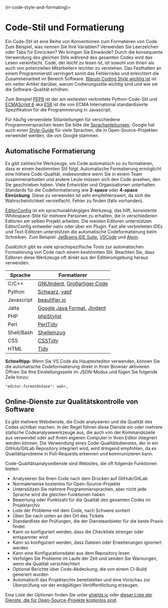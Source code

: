 (rr-code-style-and-formating)=
# Code-Stil und Formatierung

Ein Code-Stil ist eine Reihe von Konventionen zum Formatieren von Code. Zum Beispiel, was nennen Sie Ihre Variablen? Verwenden Sie Leerzeichen oder Tabs für Einrücken? Wo bringen Sie Einwände? Durch die konsequente Verwendung des gleichen Stils während des gesamten Codes wird das Lesen vereinfacht. Code, der leicht zu lesen ist, ist sowohl von Ihnen als auch von potenziellen Mitarbeitern leichter zu verstehen. Das Festhalten an einem Programmierstil verringert somit das Fehlerrisiko und erleichtert die Zusammenarbeit im Bereich Software. [Warum Coding Style wichtig ist](http://coding.smashingmagazine.com/2012/10/25/why-coding-style-matters/) ist ein netter Artikel darüber, warum Codierungsstile wichtig sind und wie sie die Software-Qualität erhöhen.

Zum Beispiel [PEP8](https://www.python.org/dev/peps/pep-0008/) ist der am weitesten verbreitete Python-Code-Stil und [ECMAScript 6](http://es6-features.org/) aka [ES6](http://es6-features.org/) ist die von ECMA International standardisierte Spezifikation für die Programmierung in Javascript.

Für häufig verwendete Stilanleitungen für verschiedene Programmiersprachen lesen Sie bitte die [Sprachanleitungen](https://guide.esciencecenter.nl/best_practices/language_guides/languages_overview.html). Google hat auch einen [Style-Guide](https://code.google.com/p/google-styleguide/) für viele Sprachen, die in Open-Source-Projekten verwendet werden, die von Google stammen.

## Automatische Formatierung

Es gibt zahlreiche Werkzeuge, um Code automatisch so zu formatieren, dass er einem bestimmten Stil folgt. Automatische Formatierung ermöglicht eine höhere Code-Qualität, insbesondere wenn Sie in einem Team zusammenarbeiten und andere Leute müssen sich den Code ansehen, den Sie geschrieben haben. Viele Entwickler und Organisationen unterhalten Standards für die Codeformatierung wie **2-space** oder **4-space Einrückung**. Diese zu verwenden ist sehr empfehlenswert, da sich die Wahrscheinlichkeit vervielfacht, Fehler zu finden (falls vorhanden).

[EditorConfig](https://editorconfig.org) ist ein sprachunabhängiges Werkzeug, das hilft, konsistente Whitespace-Stile für mehrere Personen zu erhalten, die in verschiedenen Editoren am selben Projekt arbeiten. Die meisten Editoren unterstützen EditorConfig entweder nativ oder über ein Plugin. Fast alle verbreiteten IDEs und Text-Editoren unterstützen die automatische Codeformatierung beim Schreiben. Zum Beispiel: [JetBrains IDE Suite](https://www.jetbrains.com/products.html#), [VSCode](https://code.visualstudio.com/) und [Atom](https://atom.io/).

Zusätzlich gibt es viele sprachspezifische Tools zur automatischen Formatierung von Code nach einem bestimmten Stil. Beachten Sie, dass Editoren diese Werkzeuge oft direkt aus der Editierumgebung heraus verwenden.

| Sprache    | Formatierer                                                                                                        |
| ---------- | ------------------------------------------------------------------------------------------------------------------ |
| C/C++      | [GNUIndent](http://www.gnu.org/software/indent/), [Großartiger Code](http://sourceforge.net/projects/gcgreatcode/) |
| Python     | [Schwarz](https://black.readthedocs.io), [yapf](https://pypi.org/project/yapf/)                                    |
| Javascript | [beautifier.io](https://beautifier.io/)                                                                            |
| Jalta      | [Google Java Format](https://github.com/google/google-java-format), [JIndent](http://www.jindent.com/)             |
| PHP        | [phpStylist](http://sourceforge.net/projects/phpstylist/)                                                          |
| Perl       | [PerlTidy](http://perltidy.sourceforge.net/)                                                                       |
| Shell/Bash | [Shelleinzug](http://www.bolthole.com/AWK.html)                                                                    |
| CSS        | [CSSTidy](http://csstidy.sourceforge.net/)                                                                         |
| HTML       | [Tidy](http://tidy.sourceforge.net/)                                                                               |

**Schnelltipp**: Wenn Sie VS Code als Hauptexteditor verwenden, können Sie die automatische Codeformatierung direkt in Ihren Browser aktivieren. Öffnen Sie Ihre Einstellungsseite im JSON-Modus und fügen Sie folgende Zeile hinzu:

```
"editor.formatOnSave": wahr,
```

## Online-Dienste zur Qualitätskontrolle von Software

Es gibt mehrere Webdienste, die Code analysieren und die Qualität des Codes sichtbar machen. In der Regel führen diese Dienste ein oder mehrere statische Codeanalysewerkzeuge aus, die auch von der Kommandozeile aus verwendet oder auf Ihrem eigenen Computer in Ihren Editor integriert werden können. Die Verwendung eines Code-Qualitätsdienstes, der in ein GitHub/GitLab Repository integriert wird, wird dringend empfohlen, da es Qualitätsprobleme in Pull-Requests erkennen und kommunizieren kann.

Code-Qualitätsanalysedienste sind Websites, die oft folgende Funktionen bieten:

- Analysieren Sie Ihren Code nach dem Drücken auf GitHub/GitLab
- Normalerweise kostenlos für Open-Source-Projekte
- Unterstützen Sie mehrere Programmiersprachen, aber nicht jede Sprache wird die gleichen Funktionen haben
- Bewertung oder Punktzahl für die Qualität des gesamten Codes im Projektarchiv
- Liste der Probleme mit dem Code, nach Schwere sortiert
- Üben Sie nach unten an den Ort des Tickets
- Standardliste der Prüfungen, die der Diensteanbieter für die beste Praxis findet
- Kann so konfiguriert werden, dass die Checkliste strenger oder entspannter wird
- Kann so konfiguriert werden, dass Dateien oder Erweiterungen ignoriert werden
- Kann eine Konfigurationsdatei aus dem Repository lesen
- Verfolgen Sie Probleme im Laufe der Zeit und senden Sie Warnungen, wenn die Qualität verschlechtert
- Optional Berichte über Code-Abdeckung, die von einem CI-Build generiert wurden
- Automatisch das Projektarchiv bereitstellen und eine Vorschau zur Überprüfung vor der endgültigen Veröffentlichung erzeugen.

Eine Liste der Optionen finden Sie unter [shields.io](https://shields.io/category/analysis) oder [dieser Liste der Dienste, die für Open-Source-Projekte kostenlos sind](https://github.com/ripienaar/free-for-dev#code-quality).
